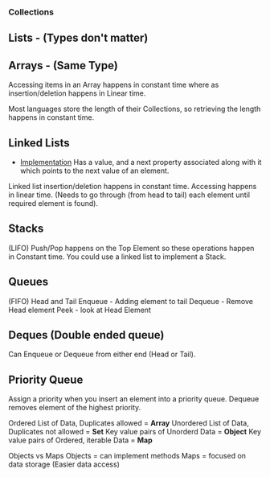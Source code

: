 ### Collections

## Lists - (Types don't matter) 

## Arrays - (Same Type)

Accessing items in an Array happens in constant time where as insertion/deletion
happens in Linear time.

Most languages store the length of their Collections, so retrieving the length
happens in constant time.


## Linked Lists

- [Implementation](./impl/linked-lists.js)
Has a value, and a next property associated along with it
which points to the next value of an element.

Linked list insertion/deletion happens in constant time.
Accessing happens in linear time. (Needs to go through (from head to tail)
each element until required element is found).

## Stacks

(LIFO)
Push/Pop happens on the Top Element so these operations happen in Constant time.
You could use a linked list to implement a Stack.

## Queues

(FIFO)
Head and Tail
Enqueue - Adding element to tail
Dequeue - Remove Head element
Peek - look at Head Element

## Deques (Double ended queue)

Can Enqueue or Dequeue from either end (Head or Tail).

## Priority Queue

Assign a priority when you insert an element into a priority queue.
Dequeue removes element of the highest priority.

Ordered List of Data, Duplicates allowed = **Array**
Unordered List of Data, Duplicates not allowed = **Set**
Key value pairs of Unorderd Data = **Object**
Key value pairs of Ordered, iterable Data = **Map**

Objects vs Maps
Objects = can implement methods
Maps = focused on data storage (Easier data access)
